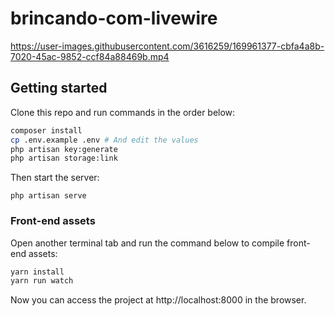 # brincando-com-livewire

https://user-images.githubusercontent.com/3616259/169961377-cbfa4a8b-7020-45ac-9852-ccf84a88469b.mp4

## Getting started

Clone this repo and run commands in the order below:

```bash
composer install
cp .env.example .env # And edit the values
php artisan key:generate
php artisan storage:link
```

Then start the server:

```
php artisan serve
```

### Front-end assets

Open another terminal tab and run the command below to compile front-end assets:

```bash
yarn install
yarn run watch
```

Now you can access the project at http://localhost:8000 in the browser.

